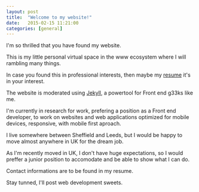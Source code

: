 ```yaml
---
layout: post
title:  "Welcome to my website!"
date:   2015-02-15 11:21:00
categories: [general]
---
```

I'm so thrilled that you have found my website.

This is my little personal virtual space in the www ecosystem where I will rambling many things.

In case you found this in professional interests, then maybe my [resume](/resume/) it's in your interest.

The website is moderated using [Jekyll](http://jekyllrb.com/), a powertool for Front end g33ks like me.

I'm currently in research for work, prefering a position as a Front end developer, to work on websites and web applications optimized for mobile devices, responsive, with mobile first aproach.

I live somewhere between Sheffield and Leeds, but I would be happy to move almost anywhere in UK for the dream job.

As I'm recently moved in UK, I don't have huge expectations, so I would preffer a junior position to accomodate and be able to show what I can do.

Contact informations are to be found in my resume.

Stay tunned, I'll post web development sweets.